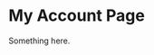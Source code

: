 [title]: # (My Account Page)
[tags]: # (XXX)
[priority]: # (7297)
# My Account Page
Something here.
